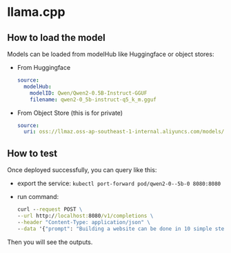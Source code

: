 # llama.cpp

## How to load the model

Models can be loaded from modelHub like Huggingface or object stores:

- From Huggingface

    ```yaml
    source:
      modelHub:
        modelID: Qwen/Qwen2-0.5B-Instruct-GGUF
        filename: qwen2-0_5b-instruct-q5_k_m.gguf
    ```

- From Object Store (this is for private)

    ```yaml
    source:
      uri: oss://llmaz.oss-ap-southeast-1-internal.aliyuncs.com/models/qwen2-0_5b-instruct-q5_k_m.gguf
    ```

## How to test

Once deployed successfully, you can query like this:

- export the service: `kubectl port-forward pod/qwen2-0--5b-0 8080:8080`
- run command:

    ```cmd
    curl --request POST \
    --url http://localhost:8080/v1/completions \
    --header "Content-Type: application/json" \
    --data '{"prompt": "Building a website can be done in 10 simple steps:","n_predict": 128}'
    ```

Then you will see the outputs.
